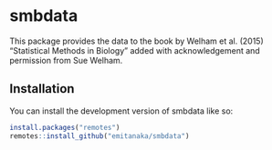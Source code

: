 
<!-- README.md is generated from README.Rmd. Please edit that file -->

# smbdata

<!-- badges: start -->

<!-- badges: end -->

This package provides the data to the book by Welham et al. (2015)
“Statistical Methods in Biology” added with acknowledgement and
permission from Sue Welham.

## Installation

You can install the development version of smbdata like so:

``` r
install.packages("remotes")
remotes::install_github("emitanaka/smbdata")
```
